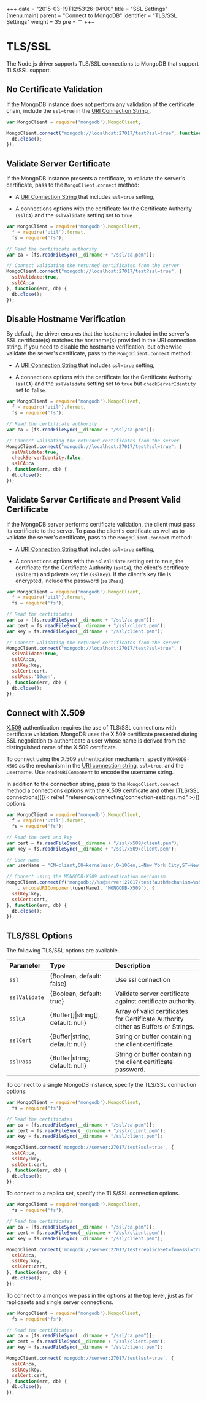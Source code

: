 +++
date = "2015-03-19T12:53:26-04:00"
title = "SSL Settings"
[menu.main]
  parent = "Connect to MongoDB"
  identifier = "TLS/SSL Settings"
  weight = 35
  pre = "<i class='fa'></i>"
+++

# TLS/SSL

The Node.js driver supports TLS/SSL connections to MongoDB that support TLS/SSL support.

## No Certificate Validation
If the MongoDB instance does not perform any validation of the certificate chain, include the `ssl=true` in the [URI Connection String ](https://docs.mongodb.org/manual/reference/connection-string/).

```js
var MongoClient = require('mongodb').MongoClient;

MongoClient.connect("mongodb://localhost:27017/test?ssl=true", function(err, db) {
  db.close();
});
```

## Validate Server Certificate
If the MongoDB instance presents a certificate, to validate the server's certificate, pass to the `MongoClient.connect` method:

- A [URI Connection String ](https://docs.mongodb.org/manual/reference/connection-string/) that includes `ssl=true` setting,

- A connections options with the certificate for the Certificate Authority (`sslCA`) and the `sslValidate` setting set to `true`

```js
var MongoClient = require('mongodb').MongoClient,
  f = require('util').format,
  fs = require('fs');

// Read the certificate authority
var ca = [fs.readFileSync(__dirname + "/ssl/ca.pem")];

// Connect validating the returned certificates from the server
MongoClient.connect("mongodb://localhost:27017/test?ssl=true", {
  sslValidate:true,
  sslCA:ca
}, function(err, db) {
  db.close();
});
```

## Disable Hostname Verification
By default, the driver ensures that the hostname included in the
server's SSL certificate(s) matches the hostname(s) provided in the URI connection string. If you need to disable the hostname verification, but otherwise validate the server's certificate, pass to the `MongoClient.connect` method:

- A [URI Connection String ](https://docs.mongodb.org/manual/reference/connection-string/) that includes `ssl=true` setting,

- A connections options with the certificate for the Certificate Authority (`sslCA`) and the `sslValidate` setting set to `true` but  `checkServerIdentity` set to `false`.

```js
var MongoClient = require('mongodb').MongoClient,
  f = require('util').format,
  fs = require('fs');

// Read the certificate authority
var ca = [fs.readFileSync(__dirname + "/ssl/ca.pem")];

// Connect validating the returned certificates from the server
MongoClient.connect("mongodb://localhost:27017/test?ssl=true", {
  sslValidate:true,
  checkServerIdentity:false,
  sslCA:ca
}, function(err, db) {
  db.close();
});
```

## Validate Server Certificate and Present Valid Certificate
If the MongoDB server performs certificate validation, the client must pass its
certificate to the server. To pass the client's certificate as well as to validate the server's certificate, pass to the `MongoClient.connect` method:

- A [URI Connection String ](https://docs.mongodb.org/manual/reference/connection-string/) that includes `ssl=true` setting,

- A connections options with the `sslValidate` setting set to `true`, the certificate for the Certificate Authority (`sslCA`), the client's certificate (`sslCert`) and private key file (`sslKey`).  If the client's key file is encrypted, include the password (`sslPass`).

```js
var MongoClient = require('mongodb').MongoClient,
  f = require('util').format,
  fs = require('fs');

// Read the certificates
var ca = [fs.readFileSync(__dirname + "/ssl/ca.pem")];
var cert = fs.readFileSync(__dirname + "/ssl/client.pem");
var key = fs.readFileSync(__dirname + "/ssl/client.pem");

// Connect validating the returned certificates from the server
MongoClient.connect("mongodb://localhost:27017/test?ssl=true", {
  sslValidate:true,
  sslCA:ca,
  sslKey:key,
  sslCert:cert,
  sslPass:'10gen',
}, function(err, db) {
  db.close();
});
```

## Connect with X.509
[X.509](http://docs.mongodb.org/manual/core/authentication/#x-509-certificate-authentication) authentication requires the use of TLS/SSL connections with certificate validation. MongoDB uses the X.509 certificate presented during SSL negotiation to authenticate a user whose name is derived from the distinguished name of the X.509 certificate.

To connect using the X.509 authentication mechanism, specify `MONGODB-X509` as the mechanism in the [URI connection string](https://docs.mongodb.org/manual/reference/connection-string/), `ssl=true`, and the username. Use `enodeURIComponent` to encode the username string.

In addition to the connection string, pass to the `MongoClient.connect` method
a connections options with  the X.509 certificate and other [TLS/SSL connections]({{< relref "reference/connecting/connection-settings.md" >}}) options.

```js
var MongoClient = require('mongodb').MongoClient,
  f = require('util').format,
  fs = require('fs');

// Read the cert and key
var cert = fs.readFileSync(__dirname + "/ssl/x509/client.pem");
var key = fs.readFileSync(__dirname + "/ssl/x509/client.pem");

// User name
var userName = "CN=client,OU=kerneluser,O=10Gen,L=New York City,ST=New York,C=US";

// Connect using the MONGODB-X509 authentication mechanism
MongoClient.connect(f('mongodb://%s@server:27017/test?authMechanism=%s&ssl=true'
    , encodeURIComponent(userName), 'MONGODB-X509'), {
  sslKey:key,
  sslCert:cert,
}, function(err, db) {
  db.close();
});
```

## TLS/SSL Options

The following TLS/SSL options are available.

| Parameter | Type | Description |
| :----------| :------------- | :------------- |
| `ssl` | {Boolean, default: false} | Use ssl connection |
| `sslValidate` | {Boolean, default: true} | Validate server certificate against certificate authority. |
| `sslCA` | {Buffer[]\|string[], default: null} | Array of valid certificates for Certificate Authority either as Buffers or Strings. |
| `sslCert` | {Buffer\|string, default: null} | String or buffer containing the client certificate. |
| `sslPass` | {Buffer\|string, default: null} | String or buffer containing the client certificate password. |

To connect to a single MongoDB instance, specify the TLS/SSL connection options.

```js
var MongoClient = require('mongodb').MongoClient,
  fs = require('fs');

// Read the certificates
var ca = [fs.readFileSync(__dirname + "/ssl/ca.pem")];
var cert = fs.readFileSync(__dirname + "/ssl/client.pem");
var key = fs.readFileSync(__dirname + "/ssl/client.pem");

MongoClient.connect('mongodb://server:27017/test?ssl=true', {
  sslCA:ca,
  sslKey:key,
  sslCert:cert,
}, function(err, db) {
  db.close();
});
```

To connect to a replica set, specify the TLS/SSL connection options.

```js
var MongoClient = require('mongodb').MongoClient,
  fs = require('fs');

// Read the certificates
var ca = [fs.readFileSync(__dirname + "/ssl/ca.pem")];
var cert = fs.readFileSync(__dirname + "/ssl/client.pem");
var key = fs.readFileSync(__dirname + "/ssl/client.pem");

MongoClient.connect('mongodb://server:27017/test?replicaSet=foo&ssl=true', {
  sslCA:ca,
  sslKey:key,
  sslCert:cert,
}, function(err, db) {
  db.close();
});
```

To connect to a mongos we pass in the options at the top level, just as for replicasets and single server connections.

```js
var MongoClient = require('mongodb').MongoClient,
  fs = require('fs');

// Read the certificates
var ca = [fs.readFileSync(__dirname + "/ssl/ca.pem")];
var cert = fs.readFileSync(__dirname + "/ssl/client.pem");
var key = fs.readFileSync(__dirname + "/ssl/client.pem");

MongoClient.connect('mongodb://server:27017/test?ssl=true', {
  sslCA:ca,
  sslKey:key,
  sslCert:cert,
}, function(err, db) {
  db.close();
});
```
